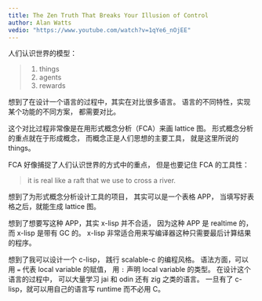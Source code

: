 ```yaml
---
title: The Zen Truth That Breaks Your Illusion of Control
author: Alan Watts
vedio: "https://www.youtube.com/watch?v=1qYe6_nOjEE"
---
```


人们认识世界的模型：

> 1. things
> 2. agents
> 3. rewards

想到了在设计一个语言的过程中，其实在对比很多语言。
语言的不同特性，实现某个功能的不同方案，
都需要对比。

这个对比过程非常像是在用形式概念分析（FCA）来画 lattice 图。
形式概念分析的重点就在于形成概念，
而概念正是人们思想的主要工具，
就是这里所说的 things。

FCA 好像捕捉了人们认识世界的方式中的重点，
但是也要记住 FCA 的工具性：

> it is real like a raft that we use to cross a river.

想到了为形式概念分析设计工具的项目，
其实可以是一个表格 APP，
当填写好表格之后，就能生成 lattice 图。

想到了想要写这种 APP，其实 x-lisp 并不合适，
因为这种 APP 是 realtime 的，而 x-lisp 是带有 GC 的。
x-lisp 非常适合用来写编译器这种只需要最后计算结果的程序。

想到了我可以设计一个 c-lisp，
践行 scalable-c 的编程风格。
语法方面，可以用 `=` 代表 local variable 的赋值，
用 `:` 声明 local variable 的类型。
在设计这个语言的过程中，
可以大量学习 jai 和 odin 还有 zig 之类的语言。
一旦有了 c-lisp，就可以用自己的语言写 runtime 而不必用 C。
